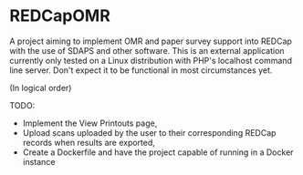 # REDCapOMR
A project aiming to implement OMR and paper survey support into REDCap with the use of SDAPS and other software.  This is an external application currently only tested on a Linux distribution with PHP's localhost command line server.  Don't expect it to be functional in most circumstances yet.

(In logical order)

TODO: 
* Implement the View Printouts page,
* Upload scans uploaded by the user to their corresponding REDCap records when results are exported,
* Create a Dockerfile and have the project capable of running in a Docker instance
